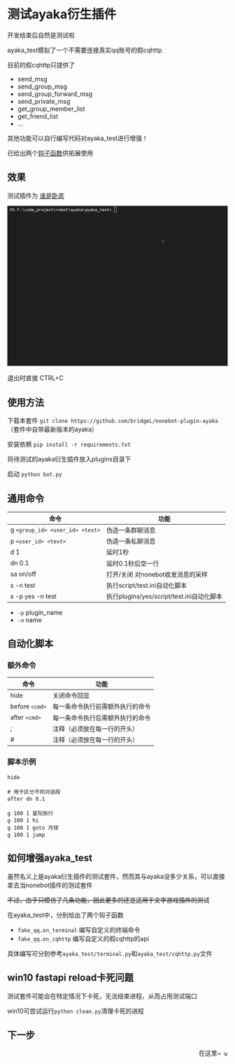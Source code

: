 # 测试ayaka衍生插件

开发结束后自然是测试啦

ayaka_test模拟了一个不需要连接真实qq账号的假cqhttp

目前的假cqhttp只提供了

- send_msg
- send_group_msg
- send_group_forward_msg
- send_private_msg
- get_group_member_list
- get_friend_list
- ...

其他功能可以自行编写代码对ayaka_test进行增强！

已给出两个[钩子函数](#ayaka_test)供拓展使用

## 效果

测试插件为 [谁是卧底](https://github.com/bridgeL/nonebot-plugin-ayaka-who-is-suspect)

![图片](测试套件.gif)

退出时直接 CTRL+C

## 使用方法

下载本套件 `git clone https://github.com/bridgeL/nonebot-plugin-ayaka`（套件中自带最新版本的ayaka）

安装依赖 `pip install -r requirements.txt`

将待测试的ayaka衍生插件放入plugins目录下

启动 `python bot.py`

## 通用命令

| 命令                            | 功能                                      |
| ------------------------------- | ----------------------------------------- |
| g `<group_id> <user_id> <text>` | 伪造一条群聊消息                          |
| p `<user_id> <text> `           | 伪造一条私聊消息                          |
| d 1                             | 延时1秒                                   |
| dn 0.1                          | 延时0.1秒后空一行                         |
| sa on/off                       | 打开/关闭 对nonebot收发消息的采样         |
| s -n test                       | 执行script/test.ini自动化脚本             |
| s -p yes -n test                | 执行plugins/yes/script/test.ini自动化脚本 |

- `-p` plugin_name
- `-n` name

## 自动化脚本

### 额外命令

| 命令           | 功能                             |
| -------------- | -------------------------------- |
| hide           | 关闭命令回显                     |
| before `<cmd>` | 每一条命令执行前需额外执行的命令 |
| after `<cmd>`  | 每一条命令执行后需额外执行的命令 |
| ;              | 注释（必须放在每一行的开头）     |
| #              | 注释（必须放在每一行的开头）     |

### 脚本示例

```
hide 

# 用于区分不同对话段
after dn 0.1

g 100 1 星际旅行
g 100 1 hi
g 100 1 goto 月球
g 100 1 jump
```

## 如何增强ayaka_test

虽然名义上是ayaka衍生插件的测试套件，然而其与ayaka没多少关系，可以直接拿去当nonebot插件的测试套件

<del>不过，由于只模仿了几条功能，因此更多的还是适用于文字游戏插件的测试</del>

在ayaka_test中，分别给出了两个钩子函数

- `fake_qq.on_terminal` 编写自定义的终端命令
- `fake_qq.on_cqhttp` 编写自定义的假cqhttp的api

具体编写可分别参考`ayaka_test/terminal.py`和`ayaka_test/cqhttp.py`文件

## win10 fastapi reload卡死问题

测试套件可能会在特定情况下卡死，无法结束进程，从而占用测试端口

win10可尝试运行`python clean.py`清理卡死的进程

## 下一步

<div align="right">
    在这里~ ↘
</div>

